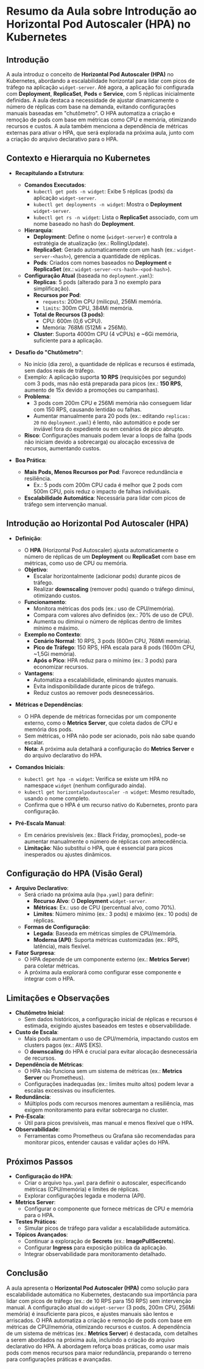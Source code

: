 # Resumo da Aula sobre Introdução ao Horizontal Pod Autoscaler (HPA) no Kubernetes

## Introdução
A aula introduz o conceito de **Horizontal Pod Autoscaler (HPA)** no Kubernetes, abordando a escalabilidade horizontal para lidar com picos de tráfego na aplicação `widget-server`. Até agora, a aplicação foi configurada com **Deployment**, **ReplicaSet**, **Pods** e **Service**, com 5 réplicas inicialmente definidas. A aula destaca a necessidade de ajustar dinamicamente o número de réplicas com base na demanda, evitando configurações manuais baseadas em "chutômetro". O HPA automatiza a criação e remoção de pods com base em métricas como CPU e memória, otimizando recursos e custos. A aula também menciona a dependência de métricas externas para ativar o HPA, que será explorada na próxima aula, junto com a criação do arquivo declarativo para o HPA.

## Contexto e Hierarquia no Kubernetes
- **Recapitulando a Estrutura**:
  - **Comandos Executados**:
    - `kubectl get pods -n widget`: Exibe 5 réplicas (pods) da aplicação `widget-server`.
    - `kubectl get deployments -n widget`: Mostra o **Deployment** `widget-server`.
    - `kubectl get rs -n widget`: Lista o **ReplicaSet** associado, com um nome baseado no hash do **Deployment**.
  - **Hierarquia**:
    - **Deployment**: Define o nome (`widget-server`) e controla a estratégia de atualização (ex.: RollingUpdate).
    - **ReplicaSet**: Gerado automaticamente com um hash (ex.: `widget-server-<hash>`), gerencia a quantidade de réplicas.
    - **Pods**: Criados com nomes baseados no **Deployment** e **ReplicaSet** (ex.: `widget-server-<rs-hash>-<pod-hash>`).
  - **Configuração Atual** (baseada no `deployment.yaml`):
    - **Replicas**: 5 pods (alterado para 3 no exemplo para simplificação).
    - **Recursos por Pod**:
      - `requests`: 200m CPU (milicpu), 256Mi memória.
      - `limits`: 300m CPU, 384Mi memória.
    - **Total de Recursos (3 pods)**:
      - CPU: 600m (0,6 vCPU).
      - Memória: 768Mi (512Mi + 256Mi).
    - **Cluster**: Suporta 4000m CPU (4 vCPUs) e ~6Gi memória, suficiente para a aplicação.

- **Desafio do "Chutômetro"**:
  - No início (dia zero), a quantidade de réplicas e recursos é estimada, sem dados reais de tráfego.
  - Exemplo: A aplicação suporta **10 RPS** (requisições por segundo) com 3 pods, mas não está preparada para picos (ex.: **150 RPS**, aumento de 15x devido a promoções ou campanhas).
  - **Problema**:
    - 3 pods com 200m CPU e 256Mi memória não conseguem lidar com 150 RPS, causando lentidão ou falhas.
    - Aumentar manualmente para 20 pods (ex.: editando `replicas: 20` no `deployment.yaml`) é lento, não automático e pode ser inviável fora do expediente ou em cenários de pico abrupto.
  - **Risco**: Configurações manuais podem levar a loops de falha (pods não iniciam devido a sobrecarga) ou alocação excessiva de recursos, aumentando custos.

- **Boa Prática**:
  - **Mais Pods, Menos Recursos por Pod**: Favorece redundância e resiliência.
    - Ex.: 5 pods com 200m CPU cada é melhor que 2 pods com 500m CPU, pois reduz o impacto de falhas individuais.
  - **Escalabilidade Automática**: Necessária para lidar com picos de tráfego sem intervenção manual.

## Introdução ao Horizontal Pod Autoscaler (HPA)
- **Definição**:
  - O **HPA** (Horizontal Pod Autoscaler) ajusta automaticamente o número de réplicas de um **Deployment** ou **ReplicaSet** com base em métricas, como uso de CPU ou memória.
  - **Objetivo**:
    - Escalar horizontalmente (adicionar pods) durante picos de tráfego.
    - Realizar **downscaling** (remover pods) quando o tráfego diminui, otimizando custos.
  - **Funcionamento**:
    - Monitora métricas dos pods (ex.: uso de CPU/memória).
    - Compara com valores alvo definidos (ex.: 70% de uso de CPU).
    - Aumenta ou diminui o número de réplicas dentro de limites mínimo e máximo.
  - **Exemplo no Contexto**:
    - **Cenário Normal**: 10 RPS, 3 pods (600m CPU, 768Mi memória).
    - **Pico de Tráfego**: 150 RPS, HPA escala para 8 pods (1600m CPU, ~1,5Gi memória).
    - **Após o Pico**: HPA reduz para o mínimo (ex.: 3 pods) para economizar recursos.
  - **Vantagens**:
    - Automatiza a escalabilidade, eliminando ajustes manuais.
    - Evita indisponibilidade durante picos de tráfego.
    - Reduz custos ao remover pods desnecessários.

- **Métricas e Dependências**:
  - O HPA depende de métricas fornecidas por um componente externo, como o **Metrics Server**, que coleta dados de CPU e memória dos pods.
  - Sem métricas, o HPA não pode ser acionado, pois não sabe quando escalar.
  - **Nota**: A próxima aula detalhará a configuração do **Metrics Server** e do arquivo declarativo do HPA.

- **Comandos Iniciais**:
  - `kubectl get hpa -n widget`: Verifica se existe um HPA no namespace `widget` (nenhum configurado ainda).
  - `kubectl get horizontalpodautoscaler -n widget`: Mesmo resultado, usando o nome completo.
  - Confirma que o HPA é um recurso nativo do Kubernetes, pronto para configuração.

- **Pré-Escala Manual**:
  - Em cenários previsíveis (ex.: Black Friday, promoções), pode-se aumentar manualmente o número de réplicas com antecedência.
  - **Limitação**: Não substitui o HPA, que é essencial para picos inesperados ou ajustes dinâmicos.

## Configuração do HPA (Visão Geral)
- **Arquivo Declarativo**:
  - Será criado na próxima aula (`hpa.yaml`) para definir:
    - **Recurso Alvo**: O **Deployment** `widget-server`.
    - **Métricas**: Ex.: uso de CPU (percentual alvo, como 70%).
    - **Limites**: Número mínimo (ex.: 3 pods) e máximo (ex.: 10 pods) de réplicas.
  - **Formas de Configuração**:
    - **Legada**: Baseada em métricas simples de CPU/memória.
    - **Moderna (API)**: Suporta métricas customizadas (ex.: RPS, latência), mais flexível.
- **Fator Surpresa**:
  - O HPA depende de um componente externo (ex.: **Metrics Server**) para coletar métricas.
  - A próxima aula explorará como configurar esse componente e integrar com o HPA.

## Limitações e Observações
- **Chutômetro Inicial**:
  - Sem dados históricos, a configuração inicial de réplicas e recursos é estimada, exigindo ajustes baseados em testes e observabilidade.
- **Custo de Escala**:
  - Mais pods aumentam o uso de CPU/memória, impactando custos em clusters pagos (ex.: AWS EKS).
  - O **downscaling** do HPA é crucial para evitar alocação desnecessária de recursos.
- **Dependência de Métricas**:
  - O HPA não funciona sem um sistema de métricas (ex.: **Metrics Server** ou Prometheus).
  - Configurações inadequadas (ex.: limites muito altos) podem levar a escalas excessivas ou insuficientes.
- **Redundância**:
  - Múltiplos pods com recursos menores aumentam a resiliência, mas exigem monitoramento para evitar sobrecarga no cluster.
- **Pré-Escala**:
  - Útil para picos previsíveis, mas manual e menos flexível que o HPA.
- **Observabilidade**:
  - Ferramentas como Prometheus ou Grafana são recomendadas para monitorar picos, entender causas e validar ações do HPA.

## Próximos Passos
- **Configuração do HPA**:
  - Criar o arquivo `hpa.yaml` para definir o autoscaler, especificando métricas (CPU/memória) e limites de réplicas.
  - Explorar configurações legada e moderna (API).
- **Metrics Server**:
  - Configurar o componente que fornece métricas de CPU e memória para o HPA.
- **Testes Práticos**:
  - Simular picos de tráfego para validar a escalabilidade automática.
- **Tópicos Avançados**:
  - Continuar a exploração de **Secrets** (ex.: **ImagePullSecrets**).
  - Configurar **Ingress** para exposição pública da aplicação.
  - Integrar observabilidade para monitoramento detalhado.

## Conclusão
A aula apresenta o **Horizontal Pod Autoscaler (HPA)** como solução para escalabilidade automática no Kubernetes, destacando sua importância para lidar com picos de tráfego (ex.: de 10 RPS para 150 RPS) sem intervenção manual. A configuração atual do `widget-server` (3 pods, 200m CPU, 256Mi memória) é insuficiente para picos, e ajustes manuais são lentos e arriscados. O HPA automatiza a criação e remoção de pods com base em métricas de CPU/memória, otimizando recursos e custos. A dependência de um sistema de métricas (ex.: **Metrics Server**) é destacada, com detalhes a serem abordados na próxima aula, incluindo a criação do arquivo declarativo do HPA. A abordagem reforça boas práticas, como usar mais pods com menos recursos para maior redundância, preparando o terreno para configurações práticas e avançadas.